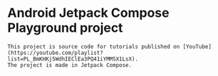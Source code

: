 # Android Jetpack Compose Playground project

	This project is source code for tutorials published on [YouTube](https://youtube.com/playlist?list=PL_BmKHKj5WdhIEClEa3PQ41iYMMSX1LsX). 
	The project is made in Jetpack Compose.

